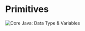 # Primitives

![Core Java: Data Type & Variables](https://1.bp.blogspot.com/-llfklLWb4UA/WygGGKewwMI/AAAAAAAAANk/BQr-Ing\_aCoaNbgs1MZM4Fmu8UVzk\_KUQCLcBGAs/s1600/Primitive-Data-Types-in-Java-Programming-Language.png)
